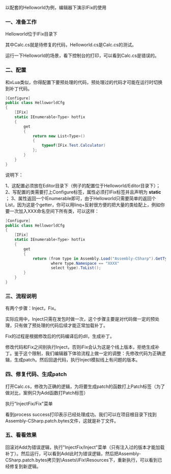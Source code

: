以配套的Helloworld为例，编辑器下演示IFix的使用

### 一、准备工作

Helloworld位于IFix目录下

其中Calc.cs就是待修复的代码，Helloworld.cs是Calc.cs的测试。

运行一下Helloworld的场景，看下控制台的打印，可以看到Calc.cs是错误的。

### 二、配置

和xLua类似，你得配置下要预处理的代码，预处理过的代码才可能在运行时切换到补丁代码。

~~~csharp
[Configure]
public class HelloworldCfg
{
    [IFix]
    static IEnumerable<Type> hotfix
    {
        get
        {
            return new List<Type>()
            {
                typeof(IFix.Test.Calculator)
            };
        }
    }
}
~~~

说明下：

1、这配置必须放在Editor目录下（例子的配置位于Helloworld/Editor目录下）；
2、写配置的类需要打上Configure标签，属性必须打IFix标签并且声明为 **static** ；
3、属性返回一个IEnumerable<Type>即可，由于Helloworld只需要简单的返回个List，因为这是个getter，你可以用linq+反射很方便的把大量的类给配上，例如你要一次加入XXX命名空间下所有类，可以这样：

~~~csharp
[Configure]
public class HelloworldCfg
{
    [IFix]
    static IEnumerable<Type> hotfix
    {
        get
        {
            return (from type in Assembly.Load("Assembly-CSharp").GetTypes()
                    where type.Namespace == "XXXX"
                    select type).ToList();
        }
    }
}
~~~


### 三、流程说明

有两个步骤：Inject，Fix。

实际应用中，Inject只需在发包时做一次，这个步骤主要是对代码做一定的预处理，只有做了预处理的代码后续才能正常加载补丁。

Fix的过程是根据修改后的代码编译后的dll，生成补丁。

修改代码和Fix之间别执行Inject，否则iFix会认为这是个线上版本，拒绝生成补丁。鉴于这个限制，我们编辑器下体验流程上做一定的调整：先修改代码为正确逻辑，生成patch。然后回退代码，执行Inject模拟线上有问题的版本。

### 四、修复代码、生成patch

打开Calc.cs，修改为正确的逻辑，为将要生成patch的函数打上Patch标签（为了做对比，案例只为Add函数打Patch标签）

执行"InjectFix/Fix"菜单

看到process success打印表示已经处理成功。我们可以在项目根目录下找到Assembly-CSharp.patch.bytes文件，这就是补丁文件。

### 五、看看效果

回滚对Add为错误逻辑，执行"InjectFix/Inject"菜单（只有注入过的版本才能加载补丁）。然后运行，可以看到Add此时为错误逻辑，然后把Assembly-CSharp.patch.bytes拷贝到\Assets\IFix\Resources下，重新执行，可以看到已经修复到新逻辑。